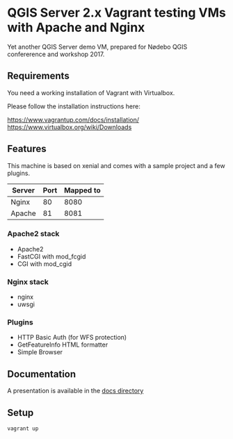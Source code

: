 # QGIS Server 2.x Vagrant testing VMs with Apache and Nginx

Yet another QGIS Server demo VM, prepared for Nødebo QGIS 
confererence and workshop 2017.


## Requirements

You need a working installation of Vagrant with Virtualbox.

Please follow the installation instructions here:

https://www.vagrantup.com/docs/installation/
https://www.virtualbox.org/wiki/Downloads

## Features

This machine is based on xenial and comes with a sample project and a few plugins.


| Server     | Port       | Mapped to |
|---         |---         |---        |
| Nginx      | 80         | 8080      |
| Apache     | 81         | 8081      |


### Apache2 stack

- Apache2
- FastCGI with mod_fcgid
- CGI with mod_cgid

### Nginx stack

- nginx
- uwsgi

### Plugins

- HTTP Basic Auth (for WFS protection)
- GetFeatureInfo HTML formatter
- Simple Browser

## Documentation

A presentation is available in the [docs directory](docs/index.rst)

## Setup

```
vagrant up
```



